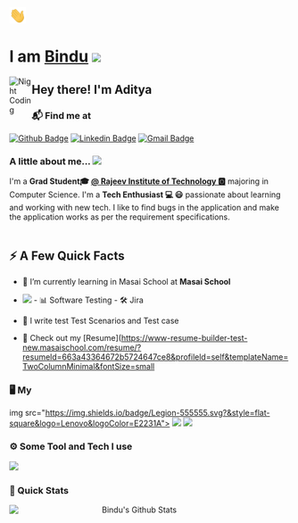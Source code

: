 <img width="30px" margin="0px" src="https://raw.githubusercontent.com/ABSphreak/ABSphreak/master/gifs/Hi.gif">
<h1>I am <a href="https://github.com/LD">Bindu</a> <img height="30px" src="https://emojis.slackmojis.com/emojis/images/1531849430/4246/blob-sunglasses.gif?1531849430"></h1>
<img alt="Night Coding" src="./assets/Hand%20Wave.gif" width='40' align="left"/><h2>Hey there! I'm Aditya</h2>

</h1>

### 📬 Find me at
[![Github Badge](http://img.shields.io/badge/-Github-black?style=flat-square&logo=github&link=https://github.com/Defcon27/)](https://github.com/Defcon27/) 
[![Linkedin Badge](https://img.shields.io/badge/-LinkedIn-blue?style=flat-square&logo=Linkedin&logoColor=white&link=https://www.linkedin.com/in/hemanthkollipara/)](https://www.linkedin.com/in/hemanthkollipara)
[![Gmail Badge](https://img.shields.io/badge/-Gmail-d14836?style=flat-square&logo=Gmail&logoColor=white&link=mailto:binduld1994@gmail.com)](mailto:defcon.binduld1994@gmail.com)



### A little about me...  <img src="https://media.giphy.com/media/VgCDAzcKvsR6OM0uWg/giphy.gif" width="50"> 
I'm a **Grad Student🎓 [@ Rajeev Institute of Technology 🅾️](https://www.osu.edu/)** majoring in Computer Science. I'm a **Tech Enthusiast 💻 😃** passionate about learning and working with new tech. I like to find bugs in the application and make the application works as per the requirement specifications. <br/><br/>




## ⚡️ A Few Quick Facts

- 🔭 I’m currently learning in Masai School  at **Masai School**
- <img src="https://media.giphy.com/media/WUlplcMpOCEmTGBtBW/giphy.gif" width="30">  
  - 📊 Software Testing
    - 🛠 Jira
 
- 📝 I write test Test Scenarios and Test case
- 📙 Check out my [Resume](https://www-resume-builder-test-new.masaischool.com/resume/?resumeld=663a43364672b5724647ce8&profileld=self&templateName=TwoColumnMinimal&fontSize=small


  
### 🖥️ My 
img src="https://img.shields.io/badge/Legion-555555.svg?&style=flat-square&logo=Lenovo&logoColor=E2231A"> <img src="https://img.shields.io/badge/Windows-555555.svg?&style=flat-square&logo=windows&logoColor=0078D6"> <img src="https://img.shields.io/badge/Chrome-555555.svg?&style=flat-square&logo=google-chrome&logoColor=FABC0C"> 

### ⚙️ Some Tool and Tech I use

<code><img height="30" src="https://avatars2.githubusercontent.com/u/1728152?s=200&v=4"></code>  


### 🚀 Quick Stats
<p align="center">
<img width="450" align="left" src="https://github-readme-stats-defcon27.vercel.app/api?username=Bindu&show_icons=true&line_height=21&theme=react" alt="Bindu's Github Stats" />
<!-- <img width="340" height="155" align="center" 
   
<!-- ![Profile Views](https://komarev.com/ghpvc/?username=Defcon27) -->


<!-- <details>
<summary> 💥 Learning on </summary>
<br>
<p align="center">
<a href="https://github.com/Bindu/ManualTesting">
<img src="https://github-readme-stats-defcon27.vercel.app/api/pin/?username=Bindu&repo=Machine-Learning&show_owner=true&theme=react" />
</a>&ensp;
<img src="https://github-readme-stats-defcon27.vercel.app/api/pin/?username=Bindu&repo=Deep-Learning&show_owner=true&theme=react" />
</a>
</p>
</details> -->



<!--
**Bindu** is a ✨ _special_ ✨ repository because its `README.md` (this file) appears on your GitHub profile.

pic on right
<img height="270" src="sss.svg" align=right>

 
views
![Profile Views](https://komarev.com/ghpvc/?username=Bindu



social modded badge
<a href="https://www.linkedin.com/in/binduld8"><img src="https://img.shields.io/badge/linkedin-%230077B5.svg?&style=for-the-badge&logo=linkedin&logoColor=white" height=25></a>


language badges:
![JAVA](https://img.shields.io/badge/java-FECE00?style=flat&logo=Java&logoColor=3776AB)


![SQL](https://img.shields.io/badge/SQL-555555?style=flat&logo=SQL)

![Git](https://img.shields.io/badge/Git-555555?style=flat-square&logo=git)
![GitHub](https://img.shields.io/badge/GitHub-181717?style=flat-square&logo=github)


-->
